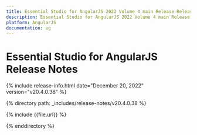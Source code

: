 ```yaml
---
title: Essential Studio for AngularJS 2022 Volume 4 main Release Release Notes  
description: Essential Studio for AngularJS 2022 Volume 4 main Release Release Notes  
platform: AngularJS
documentation: ug
---
```


# Essential Studio for AngularJS  Release Notes  

{% include release-info.html date="December 20, 2022"  version="v20.4.0.38" %} 

{% directory path: _includes/release-notes/v20.4.0.38 %}

{% include {{file.url}} %}

{% enddirectory %}